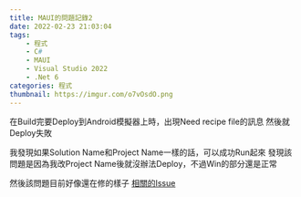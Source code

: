 ```yaml
---
title: MAUI的問題記錄2
date: 2022-02-23 21:03:04
tags:
    - 程式
    - C#
    - MAUI
    - Visual Studio 2022
    - .Net 6
categories: 程式
thumbnail: https://imgur.com/o7vOsdO.png
---
```

在Build完要Deploy到Android模擬器上時，出現Need recipe file的訊息
然後就Deploy失敗

我發現如果Solution Name和Project Name一樣的話，可以成功Run起來
發現該問題是因為我改Project Name後就沒辦法Deploy，不過Win的部分還是正常

然後該問題目前好像還在修的樣子
[相關的Issue](https://github.com/dotnet/maui/issues/2942)